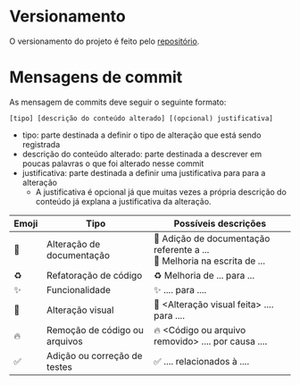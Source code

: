 # Versionamento

O versionamento do projeto é feito pelo [repositório](https://github.com/BrunoBiluca/biluca-finances).


# Mensagens de commit

As mensagem de commits deve seguir o seguinte formato:

```
[tipo] [descrição do conteúdo alterado] [(opcional) justificativa]
```

- tipo: parte destinada a definir o tipo de alteração que está sendo registrada
- descrição do conteúdo alterado: parte destinada a descrever em poucas palavras o que foi alterado nesse commit
- justificativa: parte destinada a definir uma justificativa para para a alteração
	- A justificativa é opcional já que muitas vezes a própria descrição do conteúdo já explana a justificativa da alteração.


| Emoji | Tipo                          | Possíveis descrições                                                     |
| ----- | ----------------------------- | ------------------------------------------------------------------------ |
| 📖     | Alteração de documentação     | 📖 Adição de documentação referente a ...<br>📖 Melhoria na escrita de ... |
| ♻️     | Refatoração de código         | ♻️ Melhoria de ... para ...                                               |
| ✨     | Funcionalidade                | ✨ <Funcionalidade> .... para ....                                        |
| 💄     | Alteração visual              | 💄 <Alteração visual feita> .... para ....                                |
| 🔥     | Remoção de código ou arquivos | 🔥 <Código ou arquivo removido> .... por causa ....                       |
| ✅     | Adição ou correção de testes  | ✅ .... relacionados à ....                                               |